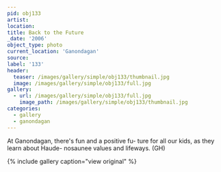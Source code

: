 ```yaml
---
pid: obj133
artist:
location:
title: Back to the Future
_date: '2006'
object_type: photo
current_location: 'Ganondagan'
source:
label: '133'
header:
  teaser: /images/gallery/simple/obj133/thumbnail.jpg
  image: /images/gallery/simple/obj133/full.jpg
gallery:
  - url: /images/gallery/simple/obj133/full.jpg
    image_path: /images/gallery/simple/obj133/thumbnail.jpg
categories:
  - gallery
  - ganondagan
---
```

At Ganondagan, there's fun and a positive fu- ture for all our kids, as they learn about Haude- nosaunee values and lifeways. (GH)

{% include gallery caption="view original" %}
